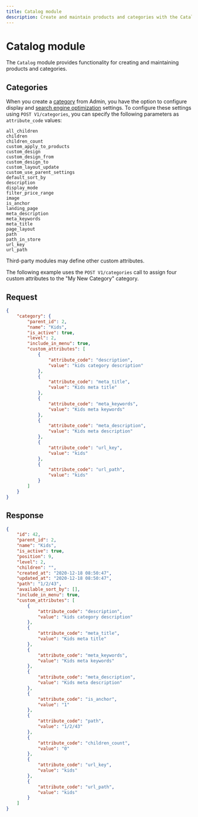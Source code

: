 ```yaml
---
title: Catalog module
description: Create and maintain products and categories with the Catalog module.
--- 
```

 
# Catalog module

The `Catalog` module provides functionality for creating and maintaining products and categories.

## Categories

When you create a [category](https://glossary.magento.com/category) from Admin, you have the option to configure display and [search engine optimization](https://glossary.magento.com/search-engine-optimization) settings. To configure these settings using `POST V1/categories`, you can specify the following parameters as `attribute_code` values:

```text
all_children
children
children_count
custom_apply_to_products
custom_design
custom_design_from
custom_design_to
custom_layout_update
custom_use_parent_settings
default_sort_by
description
display_mode
filter_price_range
image
is_anchor
landing_page
meta_description
meta_keywords
meta_title
page_layout
path
path_in_store
url_key
url_path
```

Third-party modules may define other custom attributes.

The following example uses the `POST V1/categories` call to assign four custom attributes to the "My New Category" category.

## Request

```json
{
    "category": {
        "parent_id": 2,
        "name": "Kids",
        "is_active": true,
        "level": 2,
        "include_in_menu": true,
        "custom_attributes": [
            {
                "attribute_code": "description",
                "value": "kids category description"
            },
            {
                "attribute_code": "meta_title",
                "value": "Kids meta title"
            },
            {
                "attribute_code": "meta_keywords",
                "value": "Kids meta keywords"
            },
            {
                "attribute_code": "meta_description",
                "value": "Kids meta description"
            },
            {
                "attribute_code": "url_key",
                "value": "kids"
            },
            {
                "attribute_code": "url_path",
                "value": "kids"
            }
        ]
    }
}
```

## Response

```json
{
    "id": 42,
    "parent_id": 2,
    "name": "Kids",
    "is_active": true,
    "position": 9,
    "level": 2,
    "children": "",
    "created_at": "2020-12-18 08:50:47",
    "updated_at": "2020-12-18 08:50:47",
    "path": "1/2/43",
    "available_sort_by": [],
    "include_in_menu": true,
    "custom_attributes": [
        {
            "attribute_code": "description",
            "value": "kids category description"
        },
        {
            "attribute_code": "meta_title",
            "value": "Kids meta title"
        },
        {
            "attribute_code": "meta_keywords",
            "value": "Kids meta keywords"
        },
        {
            "attribute_code": "meta_description",
            "value": "Kids meta description"
        },
        {
            "attribute_code": "is_anchor",
            "value": "1"
        },
        {
            "attribute_code": "path",
            "value": "1/2/43"
        },
        {
            "attribute_code": "children_count",
            "value": "0"
        },
        {
            "attribute_code": "url_key",
            "value": "kids"
        },
        {
            "attribute_code": "url_path",
            "value": "kids"
        }
    ]
}
```

